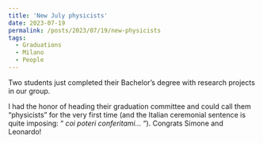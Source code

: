 ```yaml
---
title: 'New July physicists'
date: 2023-07-19
permalink: /posts/2023/07/19/new-physicists
tags:
  - Graduations
  - Milano
  - People
---
```


Two students just completed their Bachelor’s degree with research projects in our group. 

I had the honor of heading their graduation committee and could call them “physicists” for the very first time (and the Italian ceremonial sentence is quite imposing: “ _coi poteri conferitami…_ “). Congrats Simone and Leonardo!

